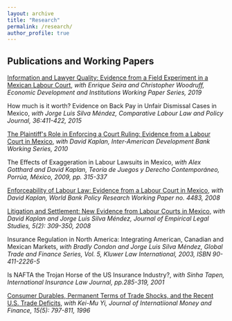 ```yaml
---
layout: archive
title: "Research"
permalink: /research/
author_profile: true
---
```


**Publications and Working Papers**
---
[Information and Lawyer Quality: Evidence from a Field Experiment in a Mexican Labour Court](https://edi.opml.co.uk/wpcms/wp-content/uploads/2019/12/Pilot-3_191219-1.pdf), _with Enrique Seira and Christopher Woodruff, Economic Development and Institutions Working Paper Series, 2019_

How much is it worth? Evidence on Back Pay in Unfair Dismissal Cases in Mexico, _with Jorge Luis Silva Méndez, Comparative Labour Law and Policy Journal, 36:411-422, 2015_

[The Plaintiff's Role in Enforcing a Court Ruling: Evidence from a Labour Court in Mexico](https://ideas.repec.org/p/idb/brikps/3193.html), _with David Kaplan, Inter-American Development Bank Working Series, 2010_

The Effects of Exaggeration in Labour Lawsuits in Mexico, _with Alex Gotthard and David Kaplan, Teoría de Juegos y Derecho Contemporáneo, Porrúa, México, 2009, pp. 315-337_

[Enforceability of Labour Law: Evidence from a Labour Court in Mexico](http://documents.worldbank.org/curated/en/413761468049752151/Enforceability-of-labor-lawevidence-from-a-labor-court-in-Mexico), _with David Kaplan, World Bank Policy Research Working Paper no. 4483, 2008_

[Litigation and Settlement: New Evidence from Labour Courts in Mexico](https://onlinelibrary.wiley.com/doi/abs/10.1111/j.1740-1461.2008.00126.x), _with David Kaplan and Jorge Luis Silva Méndez, Journal of Empirical Legal Studies, 5(2): 309-350, 2008_

Insurance Regulation in North America: Integrating American, Canadian and Mexican Markets, _with Bradly Condon and Jorge Luis Silva Méndez, Global Trade and Finance Series, Vol. 5, Kluwer Law International, 2003, ISBN 90-411-2226-5_

Is NAFTA the Trojan Horse of the US Insurance Industry?, _with Sinha Tapen, International Insurance Law Journal, pp.285-319, 2001_

[Consumer Durables, Permanent Terms of Trade Shocks, and the Recent U.S. Trade Deficits](www.sciencedirect.com/science/article/pii/0261560696000265), _with Kei-Mu Yi, Journal of Internatiional Money and Finance, 15(5): 797-811, 1996_

<!---
{% if author.googlescholar %}
  You can also find my articles on <u><a href="{{author.googlescholar}}">my Google Scholar profile</a>.</u>
{% endif %}

{% include base_path %}

{% for post in site.publications reversed %}
  {% include archive-single.html %}
{% endfor %}
-->
